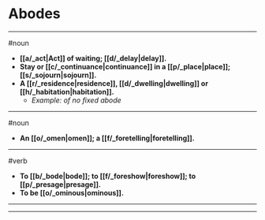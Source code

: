 # Abodes
---
#noun
- **[[a/_act|Act]] of waiting; [[d/_delay|delay]].**
- **Stay or [[c/_continuance|continuance]] in a [[p/_place|place]]; [[s/_sojourn|sojourn]].**
- **A [[r/_residence|residence]], [[d/_dwelling|dwelling]] or [[h/_habitation|habitation]].**
	- _Example: of no fixed abode_
---
#noun
- **An [[o/_omen|omen]]; a [[f/_foretelling|foretelling]].**
---
#verb
- **To [[b/_bode|bode]]; to [[f/_foreshow|foreshow]]; to [[p/_presage|presage]].**
- **To be [[o/_ominous|ominous]].**
---
---
